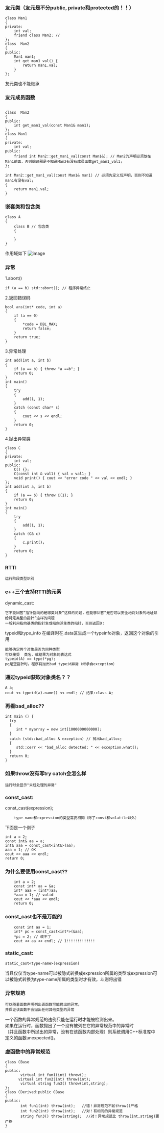 ### 友元类（友元是不分public, private和protected的！！）
```
class Man1
{
private:
	int val;
	friend class Man2; //
};
class  Man2
{
public:
	Man1 man1;
	int get_man1_val() {
		return man1.val;
	}
};
```
友元类也不能继承

### 友元成员函数
```

class  Man2
{
public:
	int get_man1_val(const Man1& man1);
};
class Man1
{
private:
	int val;
public:
	friend int Man2::get_man1_val(const Man1&); // Man2的声明必须放在Man1前面，否则编译器是不知道Man2有没有成员函数get_man1_val1;
};

int Man2::get_man1_val(const Man1& man1) // 必须先定义后声明，否则不知道man1有没有val;
{
	return man1.val;
}
```

### 嵌套类和包含类
```
class A 
{
    class B // 包含类  
    {

    }
}
```
作用域如下
![image](https://github.com/qianyuqiao/Cplusplus/blob/master/C%2B%2Bprimerplus/img/123.PNG)

### 异常
1.abort()
```
if (a == b) std::abort(); // 程序异常终止
```
2.返回错误码
```
bool ans(int* code, int a)
{
	if (a == 0)
	{
		*code = DBL_MAX;
		return false;
	}
	return true;
}
```
3.异常处理
```
int add(int a, int b)
{
	if (a == b) { throw "a ==b"; }
	return 0;
}
int main()
{
	try
	{
		add(1, 1);
	}
	catch (const char* s)
	{
		cout << s << endl;
	}
	return 0;
}
```
4.抛出异常类
```
class C
{
private:
	int val;
public:
	C() {};
	C(const int & val1) { val = val1; }
	void print() { cout << "error code " << val << endl; }
};
int add(int a, int b)
{
	if (a == b) { throw C(1); }
	return 0;
}
int main()
{
	try
	{
		add(1, 1);
	}
	catch (C& c)
	{
		c.print();
	}
	return 0;
}
```

### RTTI
```
运行阶段类型识别
```

### c++三个支持RTTI的元素
dynamic_cast:
```
它不能回答“指针指向的是哪类对象”这样的问题，但能够回答“是否可以安全地将对象的地址赋给特定类型的指针”这样的问题
一般利用指向基类的指针生成指向派生类的指针，否则返回0；
```
typeid和type_info
在编译时在.data区生成一个typeinfo对象，返回这个对象的引用
```
能够确定两个对象是否为同种类型
可以接受  类名，或结果为对象的表达式
typeid(A) == type(*pg);
pg是空指针时，程序将抛出bad_typeid异常（继承自exception）
```

### 通过typeid获取对象类名？？
```
A a;
cout << typeid(a).name() << endl; // 结果:class A;
```

### 再看bad_alloc??
```
int main () { 
  try
  { 
     int * myarray = new int[1000000000000]; 
  } 
  catch (std::bad_alloc & exception) // 抛出bad_alloc;
  { 
     std::cerr << "bad_alloc detected: " << exception.what(); 
  } 
  return 0; 
} 
```

### 如果throw没有写try catch会怎么样
```
运行时会显示"未经处理的异常"
```

### const_cast:
const_cast<type-name>(expression);
```
	type-name和expression的类型需要相同（除了const和volatile以外）
```
下面是一个例子
```
int a = 2;
const int& aa = a;
int& aaa = const_cast<int&>(aa);
aaa = 1; // OK
cout << aaa << endl;
return 0;
```
	
### 为什么要使用const_cast??
```
	int a = 2;
	const int* aa = &a;
	int* aaa = (int*)aa;
	*aaa = 1; // valid
	cout << *aaa << endl;
	return 0;
```

### const_cast也不是万能的
```
	const int aa = 1;
	int* pc = const_cast<int*>(&aa);
	*pc = 2; // 改不了
	cout << aa << endl; // 1!!!!!!!!!!!!!
```

### static_cast:
```
static_cast<type-name>(expression)
```
当且仅仅当type-name可以被隐式转换成expression所属的类型或expression可以被隐式转换为type-name所属的类型时才有效，斗则将出错

### 异常规范
```
可以随着函数声明列出该函数可能抛出的异常，
并保证该函数不会抛出任何其他类型的异常
```
一个函数的异常规范的违例只能在运行时才能被检测出来。<br>
如果在运行时，函数抛出了一个没有被列在它的异常规范中的异常时<br>
（并且函数中所抛出的异常，没有在该函数内部处理）则系统调用C++标准库中定义的函数unexpected()。<br>

### 虚函数中的异常规范
```
class CBase
{
public:
       virtual int fun1(int) throw();
      virtual int fun2(int) throw(int);
       virtual string fun3() throw(int,string);
};
class CDerived:public CBase
{
public:
       int fun1(int) throw(int);   //错！异常规范不如throw()严格
       int fun2(int) throw(int);   //对！有相同的异常规范
       string fun3() throw(string);  //对！异常规范比 throw(int,string)更严格
}
```

